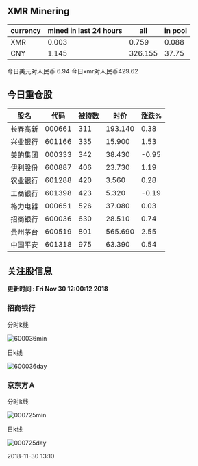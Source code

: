 ## XMR Minering

|currency|mined in last 24 hours|all|in pool|
|---|---|---|---|
|XMR|0.003|0.759|0.088|
|CNY|1.145|326.155|37.75|

今日美元对人民币 6.94	今日xmr对人民币429.62


## 今日重仓股 

|股名|代码|被持数|时价|涨跌%|
|---|---|---|---|---|
|长春高新|000661|311|193.140|0.38|
|兴业银行|601166|335|15.900|1.53|
|美的集团|000333|342|38.430|-0.95|
|伊利股份|600887|406|23.730|1.19|
|农业银行|601288|420|3.560|0.28|
|工商银行|601398|423|5.320|-0.19|
|格力电器|000651|526|37.080|0.03|
|招商银行|600036|630|28.510|0.74|
|贵州茅台|600519|801|565.690|2.55|
|中国平安|601318|975|63.390|0.54|

## 关注股信息
**更新时间 : Fri Nov 30 12:00:12 2018**
### 招商银行 
分时k线

![600036min](http://image.sinajs.cn/newchart/min/n/sh600036.gif)

日k线

![600036day](http://image.sinajs.cn/newchart/daily/n/sh600036.gif)

### 京东方Ａ 
分时k线

![000725min](http://image.sinajs.cn/newchart/min/n/sz000725.gif)

日k线

![000725day](http://image.sinajs.cn/newchart/daily/n/sz000725.gif)

2018-11-30 13:10